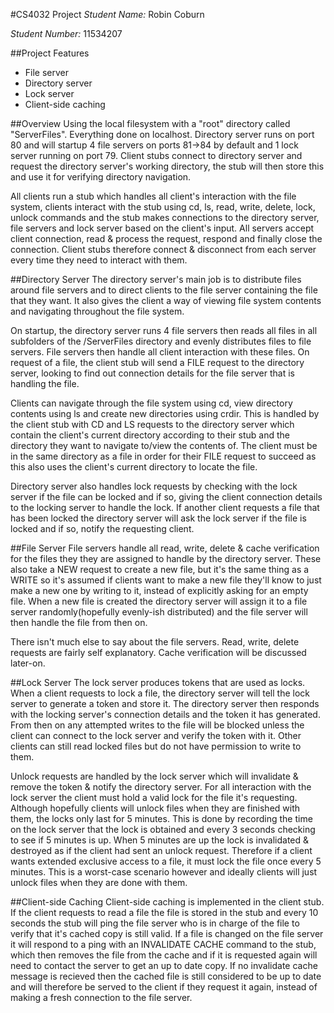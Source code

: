 #CS4032 Project
*Student Name:* Robin Coburn

*Student Number:* 11534207

##Project Features
+   File server
+   Directory server
+   Lock server
+   Client-side caching

##Overview
Using the local filesystem with a "root" directory called "ServerFiles". Everything done on localhost. Directory server runs on port 80 and will startup 4 file servers on ports 81->84 
by default and 1 lock server running on port 79. Client stubs connect to directory server and request the directory server's 
working directory, the stub will then store this and use it for verifying directory navigation.

All clients run a stub which handles all client's interaction with the file system, clients interact with the stub 
using cd, ls, read, write, delete, lock, unlock commands and the stub makes connections to the directory server, file 
servers and lock server based on the client's input. All servers accept client connection, read & process the request, respond and finally close the connection. Client stubs 
therefore connect & disconnect from each server every time they need to interact with them.

##Directory Server
The directory server's main job is to distribute files around file servers and to direct clients to the file server 
containing the file that they want. It also gives the client a way of viewing file system contents and navigating throughout 
the file system.

On startup, the directory server runs 4 file servers then reads all files in all subfolders of the /ServerFiles 
directory and evenly distributes files to file servers. File servers then handle all client interaction with 
these files. On request of a file, the client stub will send a FILE request to the directory server, looking to find 
out connection details for the file server that is handling the file.

Clients can navigate through the file system using cd, view directory contents using ls and create new directories using crdir.
 This is handled by the client stub with
CD and LS requests to the directory server which contain the client's current directory according to their stub and 
the directory they want to navigate to/view the contents of. The client must be in the same directory as a file in order 
for their FILE request to succeed as this also uses the client's current directory to locate the file.

Directory server also handles lock requests by checking with the lock server if the file can be locked and if so, giving the 
client connection details to the locking server to handle the lock. If another client requests a file that has been locked 
the directory server will ask the lock server if the file is locked and if so, notify the requesting client.

##File Server
File servers handle all read, write, delete & cache verification for the files they they are assigned to handle by the 
directory server. These also take a NEW request to create a new file, but it's the same thing as a WRITE so it's assumed 
if clients want to make a new file they'll know to just make a new one by writing to it, instead of explicitly asking for an empty file. 
When a new file is created the directory server will assign it to a file server randomly(hopefully evenly-ish distributed) and the file server
will then handle the file from then on.

There isn't much else to say about the file servers. Read, write, delete requests are fairly self explanatory. Cache 
verification will be discussed later-on. 

##Lock Server
The lock server produces tokens that are used as locks. When a client requests to lock a file, the directory server will 
tell the lock server to generate a token and store it. The directory server then responds with the locking server's connection 
details and the token it has generated. From then on any attempted writes to the file will be blocked unless the client can 
connect to the lock server and verify the token with it. Other clients can still read locked files but do not have permission 
to write to them.

Unlock requests are handled by the lock server which will invalidate & remove the token & notify the directory server. For all interaction 
with the lock server the client must hold a valid lock for the file it's requesting. Although hopefully clients will unlock files when they are
finished with them, the locks only last for 5 minutes. This is done by recording the time on the lock server that the lock is obtained 
and every 3 seconds checking to see if 5 minutes is up. When 5 minutes are up the lock is invalidated & destroyed as if the client had sent an 
unlock request. Therefore if a client wants extended exclusive access to a file, it must lock the file once every 5 minutes. This is a worst-case 
scenario however and ideally clients will just unlock files when they are done with them.

##Client-side Caching
Client-side caching is implemented in the client stub. If the client requests to read a file the file is stored in the stub and every 10 seconds the 
stub will ping the file server who is in charge of the file to verify that it's cached copy is still valid. If a file is changed on the file server 
it will respond to a ping with an INVALIDATE CACHE command to the stub, which then removes the file from the cache and if it is requested again will need 
to contact the server to get an up to date copy. If no invalidate cache message is recieved then the cached file is still considered to be 
up to date and will therefore be served to the client if they request it again, instead of making a fresh connection to the file server.



